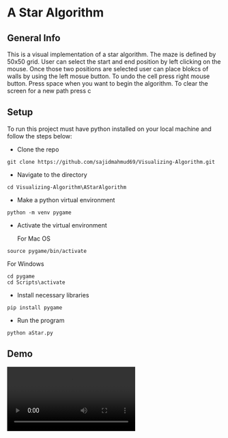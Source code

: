 # A Star Algorithm

## General Info
This is a visual implementation of a star algorithm. The maze is defined by 50x50 grid. 
User can select the start and end position by left clicking on the mouse. Once those two positions
are selected user can place blokcs of walls by using the left mosue button.
To undo the cell press right mouse button. Press space when you want to begin the algorithm.
To clear the screen for a new path press c

## Setup
To run this project must have python installed on your local machine and follow the steps below:
* Clone the repo
```
git clone https://github.com/sajidmahmud69/Visualizing-Algorithm.git
```
* Navigate to the directory
```
cd Visualizing-Algorithm\AStarAlgorithm
```
* Make a python virtual environment 
```
python -m venv pygame
```
* Activate the virtual environment
  
  For Mac OS
```
source pygame/bin/activate
```
  For Windows 
 ```
 cd pygame
 cd Scripts\activate
 ```
 * Install necessary libraries
 ```
 pip install pygame
 ```
 * Run the program
 ```
 python aStar.py
 ```
 ## Demo
 ![](AStarAlgorithm-gif.mov)
